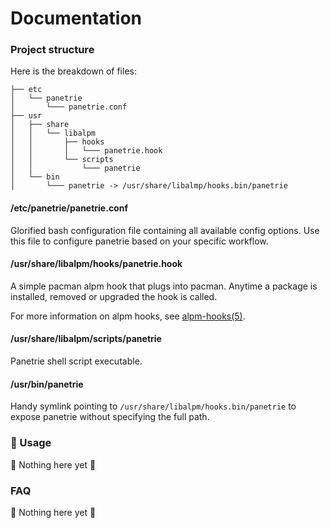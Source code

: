 # Documentation

### Project structure

Here is the breakdown of files:

```
├── etc
│   └── panetrie
│       └─── panetrie.conf
├── usr
│   ├── share
│   │   └── libalpm
│   │       ├── hooks
│   │       │   └─── panetrie.hook
│   │       └── scripts
│   │           └─── panetrie
│   └── bin
│       └─── panetrie -> /usr/share/libalmp/hooks.bin/panetrie
```

#### /etc/panetrie/panetrie.conf

Glorified bash configuration file containing all available config options. Use this file to configure panetrie based on your specific workflow.

#### /usr/share/libalpm/hooks/panetrie.hook

A simple pacman alpm hook that plugs into pacman. Anytime a package is installed, removed or upgraded the hook is called.

For more information on alpm hooks, see [alpm-hooks(5)](https://man.archlinux.org/man/alpm-hooks.5).

#### /usr/share/libalpm/scripts/panetrie

Panetrie shell script executable.

#### /usr/bin/panetrie

Handy symlink pointing to `/usr/share/libalpm/hooks.bin/panetrie` to expose panetrie without specifying the full path.

### :book: Usage

:construction: Nothing here yet :construction:

### FAQ

:construction: Nothing here yet :construction:
